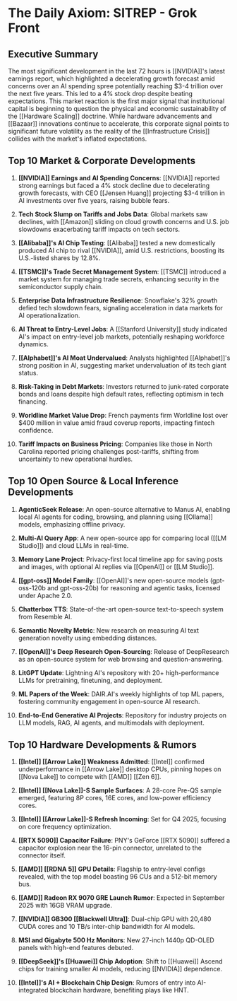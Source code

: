 # The Daily Axiom: SITREP - Grok Front

## Executive Summary

The most significant development in the last 72 hours is [[NVIDIA]]'s latest earnings report, which highlighted a decelerating growth forecast amid concerns over an AI spending spree potentially reaching $3-4 trillion over the next five years. This led to a 4% stock drop despite beating expectations. This market reaction is the first major signal that institutional capital is beginning to question the physical and economic sustainability of the [[Hardware Scaling]] doctrine. While hardware advancements and [[Bazaar]] innovations continue to accelerate, this corporate signal points to significant future volatility as the reality of the [[Infrastructure Crisis]] collides with the market's inflated expectations.

## Top 10 Market & Corporate Developments

1. **[[NVIDIA]] Earnings and AI Spending Concerns**: [[NVIDIA]] reported strong earnings but faced a 4% stock decline due to decelerating growth forecasts, with CEO [[Jensen Huang]] projecting $3-4 trillion in AI investments over five years, raising bubble fears.
    
2. **Tech Stock Slump on Tariffs and Jobs Data**: Global markets saw declines, with [[Amazon]] sliding on cloud growth concerns and U.S. job slowdowns exacerbating tariff impacts on tech sectors.
    
3. **[[Alibaba]]'s AI Chip Testing**: [[Alibaba]] tested a new domestically produced AI chip to rival [[NVIDIA]], amid U.S. restrictions, boosting its U.S.-listed shares by 12.8%.
    
4. **[[TSMC]]'s Trade Secret Management System**: [[TSMC]] introduced a market system for managing trade secrets, enhancing security in the semiconductor supply chain.
    
5. **Enterprise Data Infrastructure Resilience**: Snowflake's 32% growth defied tech slowdown fears, signaling acceleration in data markets for AI operationalization.
    
6. **AI Threat to Entry-Level Jobs**: A [[Stanford University]] study indicated AI's impact on entry-level job markets, potentially reshaping workforce dynamics.
    
7. **[[Alphabet]]'s AI Moat Undervalued**: Analysts highlighted [[Alphabet]]'s strong position in AI, suggesting market undervaluation of its tech giant status.
    
8. **Risk-Taking in Debt Markets**: Investors returned to junk-rated corporate bonds and loans despite high default rates, reflecting optimism in tech financing.
    
9. **Worldline Market Value Drop**: French payments firm Worldline lost over $400 million in value amid fraud coverup reports, impacting fintech confidence.
    
10. **Tariff Impacts on Business Pricing**: Companies like those in North Carolina reported pricing challenges post-tariffs, shifting from uncertainty to new operational hurdles.
    

## Top 10 Open Source & Local Inference Developments

1. **AgenticSeek Release**: An open-source alternative to Manus AI, enabling local AI agents for coding, browsing, and planning using [[Ollama]] models, emphasizing offline privacy.
    
2. **Multi-AI Query App**: A new open-source app for comparing local ([[LM Studio]]) and cloud LLMs in real-time.
    
3. **Memory Lane Project**: Privacy-first local timeline app for saving posts and images, with optional AI replies via [[OpenAI]] or [[LM Studio]].
    
4. **[[gpt-oss]] Model Family**: [[OpenAI]]'s new open-source models (gpt-oss-120b and gpt-oss-20b) for reasoning and agentic tasks, licensed under Apache 2.0.
    
5. **Chatterbox TTS**: State-of-the-art open-source text-to-speech system from Resemble AI.
    
6. **Semantic Novelty Metric**: New research on measuring AI text generation novelty using embedding distances.
    
7. **[[OpenAI]]'s Deep Research Open-Sourcing**: Release of DeepResearch as an open-source system for web browsing and question-answering.
    
8. **LitGPT Update**: Lightning AI's repository with 20+ high-performance LLMs for pretraining, finetuning, and deployment.
    
9. **ML Papers of the Week**: DAIR.AI's weekly highlights of top ML papers, fostering community engagement in open-source AI research.
    
10. **End-to-End Generative AI Projects**: Repository for industry projects on LLM models, RAG, AI agents, and multimodals with deployment.
    

## Top 10 Hardware Developments & Rumors

1. **[[Intel]] [[Arrow Lake]] Weakness Admitted**: [[Intel]] confirmed underperformance in [[Arrow Lake]] desktop CPUs, pinning hopes on [[Nova Lake]] to compete with [[AMD]] [[Zen 6]].
    
2. **[[Intel]] [[Nova Lake]]-S Sample Surfaces**: A 28-core Pre-QS sample emerged, featuring 8P cores, 16E cores, and low-power efficiency cores.
    
3. **[[Intel]] [[Arrow Lake]]-S Refresh Incoming**: Set for Q4 2025, focusing on core frequency optimization.
    
4. **[[RTX 5090]] Capacitor Failure**: PNY's GeForce [[RTX 5090]] suffered a capacitor explosion near the 16-pin connector, unrelated to the connector itself.
    
5. **[[AMD]] [[RDNA 5]] GPU Details**: Flagship to entry-level configs revealed, with the top model boasting 96 CUs and a 512-bit memory bus.
    
6. **[[AMD]] Radeon RX 9070 GRE Launch Rumor**: Expected in September 2025 with 16GB VRAM upgrade.
    
7. **[[NVIDIA]] GB300 [[Blackwell Ultra]]**: Dual-chip GPU with 20,480 CUDA cores and 10 TB/s inter-chip bandwidth for AI models.
    
8. **MSI and Gigabyte 500 Hz Monitors**: New 27-inch 1440p QD-OLED panels with high-end features debuted.
    
9. **[[DeepSeek]]'s [[Huawei]] Chip Adoption**: Shift to [[Huawei]] Ascend chips for training smaller AI models, reducing [[NVIDIA]] dependence.
    
10. **[[Intel]]'s AI + Blockchain Chip Design**: Rumors of entry into AI-integrated blockchain hardware, benefiting plays like HNT.